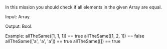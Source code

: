 In this mission you should check if all elements in the given Array are equal.

Input: Array.

Output: Bool.

Example:
allTheSame([1, 1, 1]) == true
allTheSame([1, 2, 1]) == false
allTheSame(['a', 'a', 'a']) == true
allTheSame([]) == true

